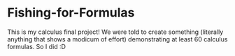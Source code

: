 # Fishing-for-Formulas
This is my calculus final project!
We were told to create something (literally anything that shows a modicum of effort) demonstrating at least 60 calculus formulas.
So I did :D
